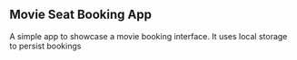 ## Movie Seat Booking App

A simple app to showcase a movie booking interface. It uses local storage to persist bookings